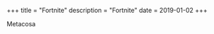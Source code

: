 +++
title = "Fortnite"
description = "Fortnite"
date = 2019-01-02
+++

<div id="card">
    <p>Metacosa</p>
</div>
